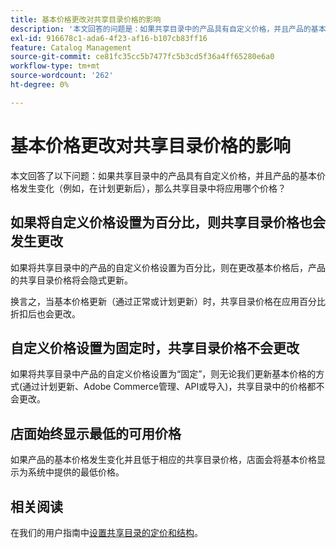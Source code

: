 ```yaml
---
title: 基本价格更改对共享目录价格的影响
description: '本文回答的问题是：如果共享目录中的产品具有自定义价格，并且产品的基本价格发生了变化（例如，在计划更新之后），那么共享目录中将应用哪个价格？'
exl-id: 916678c1-ada6-4f23-af16-b107cb83ff16
feature: Catalog Management
source-git-commit: ce81fc35cc5b7477fc5b3cd5f36a4ff65280e6a0
workflow-type: tm+mt
source-wordcount: '262'
ht-degree: 0%

---
```


# 基本价格更改对共享目录价格的影响

本文回答了以下问题：如果共享目录中的产品具有自定义价格，并且产品的基本价格发生变化（例如，在计划更新后），那么共享目录中将应用哪个价格？

## 如果将自定义价格设置为百分比，则共享目录价格也会发生更改

如果将共享目录中的产品的自定义价格设置为百分比，则在更改基本价格后，产品的共享目录价格将会隐式更新。

换言之，当基本价格更新（通过正常或计划更新）时，共享目录价格在应用百分比折扣后也会更改。

## 自定义价格设置为固定时，共享目录价格不会更改

如果将共享目录中产品的自定义价格设置为“固定”，则无论我们更新基本价格的方式(通过计划更新、Adobe Commerce管理、API或导入)，共享目录中的价格都不会更改。

## 店面始终显示最低的可用价格

如果产品的基本价格发生变化并且低于相应的共享目录价格，店面会将基本价格显示为系统中提供的最低价格。

## 相关阅读

在我们的用户指南中[设置共享目录的定价和结构](https://experienceleague.adobe.com/docs/commerce-admin/b2b/shared-catalogs/define/catalog-shared-pricing-structure.html?lang=zh-Hans)。
